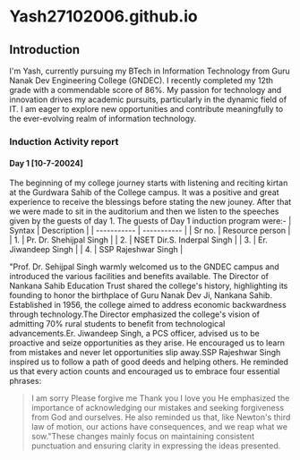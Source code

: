 
# Yash27102006.github.io
## Introduction
I'm Yash, currently pursuing my BTech in Information Technology from Guru Nanak Dev Engineering College (GNDEC). I recently completed my 12th grade with a commendable score of 86%. My passion for technology and innovation drives my academic pursuits, particularly in the dynamic field of IT. I am eager to explore new opportunities and contribute meaningfully to the ever-evolving realm of information technology.
### Induction Activity report 

#### Day 1 [10-7-20024]
The beginning of my college journey starts with listening and reciting kirtan at the Gurdwara Sahib of the College campus. It was a positive and great experience to receive the blessings before stating the new jouney. After that we were made to sit in the auditorium and then we listen to the speeches given by the guests of day 1. The guests of Day 1 induction program were:-
| Syntax | Description |
| ----------- | ----------- |
| Sr no. | Resource person |
| 1. | Pr. Dr. Shehijpal Singh |
| 2. | NSET Dir.S. Inderpal Singh |
| 3. | Er. Jiwandeep Singh |
| 4. | SSP Rajeshwar Singh |

"Prof. Dr. Sehijpal Singh warmly welcomed us to the GNDEC campus and introduced the various facilities and benefits available. The Director of Nankana Sahib Education Trust shared the college's history, highlighting its founding to honor the birthplace of Guru Nanak Dev Ji, Nankana Sahib. Established in 1956, the college aimed to address economic backwardness through technology.The Director emphasized the college's vision of admitting 70% rural students to benefit from technological advancements.Er. Jiwandeep Singh, a PCS officer, advised us to be proactive and seize opportunities as they arise. He encouraged us to learn from mistakes and never let opportunities slip away.SSP Rajeshwar Singh inspired us to follow a path of good deeds and helping others. He reminded us that every action counts and encouraged us to embrace four essential phrases:
>I am sorry
>Please forgive me
>Thank you
>I love you
He emphasized the importance of acknowledging our mistakes and seeking forgiveness from God and ourselves. He also reminded us that, like Newton's third law of motion, our actions have consequences, and we reap what we sow."These changes mainly focus on maintaining consistent punctuation and ensuring clarity in expressing the ideas presented.



